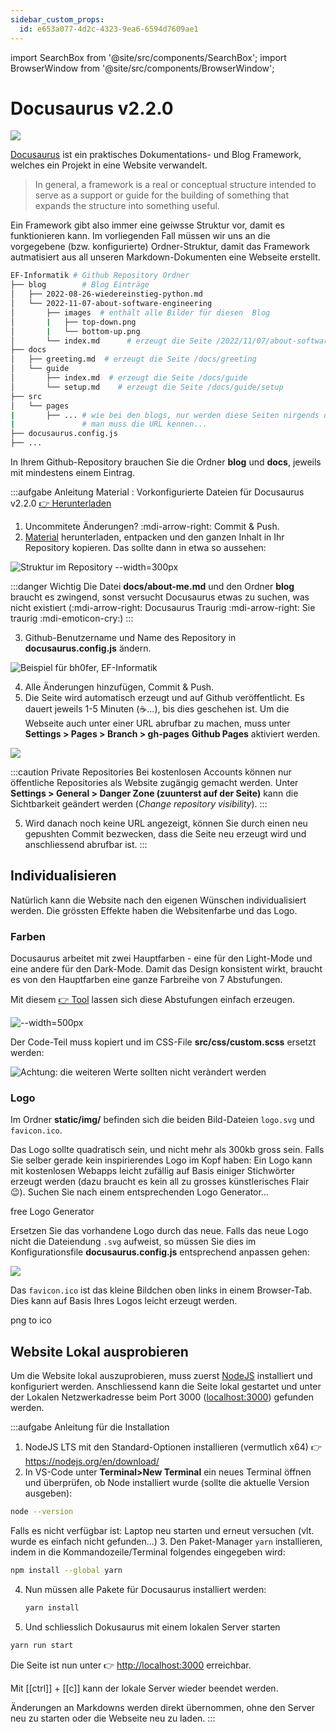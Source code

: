 ```yaml
---
sidebar_custom_props:
  id: e653a077-4d2c-4323-9ea6-6594d7609ae1
---
```

import SearchBox from '@site/src/components/SearchBox';
import BrowserWindow from '@site/src/components/BrowserWindow';

# Docusaurus v2.2.0

![](images/docusaurus_keytar.svg)

[Docusaurus](https://docusaurus.io/) ist ein praktisches Dokumentations- und Blog Framework, welches ein Projekt in eine Website verwandelt.

> In general, a framework is a real or conceptual structure intended to serve as a support or guide for the building of something that expands the structure into something useful.

Ein Framework gibt also immer eine geiwsse Struktur vor, damit es funktionieren kann. Im vorliegenden Fall müssen wir uns an die vorgegebene (bzw. konfigurierte)  Ordner-Struktur, damit das Framework autmatisiert aus all unseren Markdown-Dokumenten eine Webseite erstellt.

```bash
EF-Informatik # Github Repository Ordner
├── blog        # Blog Einträge
│   ├── 2022-08-26-wiedereinstieg-python.md
│   └── 2022-11-07-about-software-engineering
│       ├── images  # enthält alle Bilder für diesen  Blog
│       |   ├── top-down.png
│       |   └── bottom-up.png
│       └── index.md      # erzeugt die Seite /2022/11/07/about-software-engineering
├── docs
│   ├── greeting.md  # erzeugt die Seite /docs/greeting
│   └── guide
│       ├── index.md  # erzeugt die Seite /docs/guide
│       └── setup.md    # erzeugt die Seite /docs/guide/setup
├── src
│   └── pages
|       ├── ... # wie bei den blogs, nur werden diese Seiten nirgends direkt angezeigt,
|               # man muss die URL kennen...
├── docusaurus.config.js
├── ...
```

In Ihrem Github-Repository brauchen Sie die Ordner __blog__ und __docs__, jeweils mit mindestens einem Eintrag.

:::aufgabe Anleitung
Material
: Vorkonfigurierte Dateien für Docusaurus v2.2.0 [👉 Herunterladen](assets/docusaurus.zip)

1. Uncommitete Änderungen? :mdi-arrow-right: Commit & Push.
2. [Material](assets/docusaurus.zip) herunterladen, entpacken und den ganzen Inhalt in Ihr Repository kopieren. Das sollte dann in etwa so aussehen:

  ![Struktur im Repository --width=300px](images/dir-structure.png)

  :::danger Wichtig
  Die Datei __docs/about-me.md__ und den Ordner __blog__ braucht es zwingend, sonst versucht Docusaurus etwas zu suchen, was nicht existiert (:mdi-arrow-right: Docusaurus Traurig :mdi-arrow-right: Sie traurig :mdi-emoticon-cry:)
  :::

3. Github-Benutzername und Name des Repository in __docusaurus.config.js__ ändern.

  ![Beispiel für bh0fer, EF-Informatik](images/docusaurus-config.png)

4. Alle Änderungen hinzufügen, Commit & Push.
5. Die Seite wird automatisch erzeugt und auf Github veröffentlicht. Es dauert jeweils 1-5 Minuten (☕...), bis dies geschehen ist. Um die Webseite auch unter einer URL abrufbar zu machen, muss unter __Settings > Pages > Branch > gh-pages__ **Github Pages** aktiviert werden.

  ![](images/gh-pages.png)

  :::caution Private Repositories
  Bei kostenlosen Accounts können nur öffentliche Repositories als Website zugängig gemacht werden. Unter __Settings > General > Danger Zone (zuunterst auf der Seite)__ kann die Sichtbarkeit geändert werden (*Change repository visibility*).
  :::

5. Wird danach noch keine URL angezeigt, können Sie durch einen neu gepushten Commit bezwecken, dass die Seite neu erzeugt wird und anschliessend abrufbar ist. 
:::


## Individualisieren

Natürlich kann die Website nach den eigenen Wünschen individualisiert werden. Die grössten Effekte haben die Websitenfarbe und das Logo.

### Farben

Docusaurus arbeitet mit zwei Hauptfarben - eine für den Light-Mode und eine andere für den Dark-Mode. Damit das Design konsistent wirkt, braucht es von den Hauptfarben eine ganze Farbreihe von 7 Abstufungen.

Mit diesem [👉 Tool](https://docusaurus.io/docs/styling-layout#styling-your-site-with-infima) lassen sich diese Abstufungen einfach erzeugen.

![--width=500px](images/ifm-colors.png)

Der Code-Teil muss kopiert und im CSS-File __src/css/custom.scss__ ersetzt werden:

![**Achtung**: die weiteren Werte sollten nicht veràndert werden](images/ifm-css.png)


### Logo

Im Ordner __static/img/__ befinden sich die beiden Bild-Dateien `logo.svg` und `favicon.ico`.

Das Logo sollte quadratisch sein, und nicht mehr als 300kb gross sein.  Falls Sie selber gerade kein inspirierendes Logo im Kopf haben: Ein Logo kann mit kostenlosen Webapps leicht zufällig auf Basis einiger Stichwörter erzeugt werden (dazu braucht es kein all zu grosses künstlerisches Flair 😉). Suchen Sie nach einem entsprechenden Logo Generator...

<BrowserWindow url="https://google.com">

<SearchBox>

free Logo Generator
</SearchBox>

</BrowserWindow>

Ersetzen Sie das vorhandene Logo durch das neue. Falls das neue Logo nicht die Dateiendung `.svg` aufweist, so müssen Sie dies im Konfigurationsfile __docusaurus.config.js__ entsprechend anpassen gehen:

![](images/logo-config.png)

Das `favicon.ico` ist das kleine Bildchen oben links in einem Browser-Tab. Dies kann auf Basis Ihres Logos leicht erzeugt werden.

<BrowserWindow url="https://google.com">

<SearchBox>

png to ico
</SearchBox>

</BrowserWindow>


## Website Lokal ausprobieren

Um die Website lokal auszuprobieren, muss zuerst [NodeJS](https://nodejs.org/) installiert und konfiguriert werden. Anschliessend kann die Seite lokal gestartet und unter der Lokalen Netzwerkadresse beim Port 3000 ([localhost:3000](http://localhost:3000)) gefunden werden.

:::aufgabe Anleitung für die Installation
1. NodeJS LTS mit den Standard-Optionen installieren (vermutlich x64) 👉 https://nodejs.org/en/download/
2. In VS-Code unter __Terminal>New Terminal__ ein neues Terminal öffnen und überprüfen, ob Node installiert wurde (sollte die aktuelle Version ausgeben):

  ```bash
  node --version
  ```

  Falls es nicht verfügbar ist: Laptop neu starten und erneut versuchen (vlt. wurde es einfach nicht gefunden...)
3. Den Paket-Manager `yarn` installieren, indem in die Kommandozeile/Terminal folgendes eingegeben wird:

  ```bash
  npm install --global yarn
  ```

4. Nun müssen alle Pakete für Docusaurus installiert werden:
   ```bash
   yarn install
   ```
5. Und schliesslich Dokusaurus mit einem lokalen Server starten
  ```bash
  yarn run start
  ```
  Die Seite ist nun unter 👉 [http://localhost:3000](http://localhost:3000) erreichbar.  

  Mit [[ctrl]] + [[c]] kann der lokale Server wieder beendet werden.


Änderungen an Markdowns werden direkt übernommen, ohne den Server neu zu starten oder die Webseite neu zu laden.
:::
